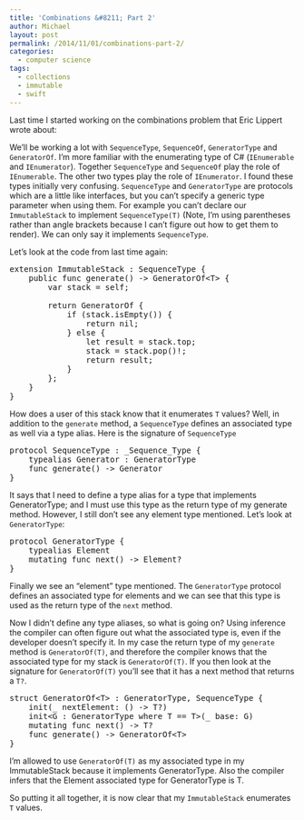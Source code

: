 ```yaml
---
title: 'Combinations &#8211; Part 2'
author: Michael
layout: post
permalink: /2014/11/01/combinations-part-2/
categories:
  - computer science
tags:
  - collections
  - immutable
  - swift
---
```

Last time I started working on the combinations problem that Eric Lippert wrote about: [][1]

We&#8217;ll be working a lot with `SequenceType`, `SequenceOf`, `GeneratorType` and `GeneratorOf`. I&#8217;m more familiar with the enumerating type of C# (`IEnumerable` and `IEnumerator`). Together `SequenceType` and `SequenceOf` play the role of `IEnumerable`. The other two types play the role of `IEnumerator`. I found these types initially very confusing. `SequenceType` and `GeneratorType` are protocols which are a little like interfaces, but you can&#8217;t specify a generic type parameter when using them. For example you can&#8217;t declare our `ImmutableStack` to implement `SequenceType(T)` (Note, I&#8217;m using parentheses rather than angle brackets because I can&#8217;t figure out how to get them to render). We can only say it implements `SequenceType`.

Let&#8217;s look at the code from last time again:

<pre class="brush: swift; title: ; notranslate" title="">extension ImmutableStack : SequenceType {
    public func generate() -&gt; GeneratorOf&lt;T&gt; {
        var stack = self;

        return GeneratorOf {
            if (stack.isEmpty()) {
                return nil;
            } else {
                let result = stack.top;
                stack = stack.pop()!;
                return result;
            }
        };
    }
}
</pre>

How does a user of this stack know that it enumerates `T` values? Well, in addition to the `generate` method, a `SequenceType` defines an associated type as well via a type alias. Here is the signature of `SequenceType`

<pre class="brush: swift; title: ; notranslate" title="">protocol SequenceType : _Sequence_Type {
    typealias Generator : GeneratorType
    func generate() -&gt; Generator
}
</pre>

It says that I need to define a type alias for a type that implements GeneratorType; and I must use this type as the return type of my generate method. However, I still don&#8217;t see any element type mentioned. Let&#8217;s look at `GeneratorType`:

<pre class="brush: swift; title: ; notranslate" title="">protocol GeneratorType {
    typealias Element
    mutating func next() -&gt; Element?
}
</pre>

Finally we see an &#8220;element&#8221; type mentioned. The `GeneratorType` protocol defines an associated type for elements and we can see that this type is used as the return type of the `next` method.

Now I didn&#8217;t define any type aliases, so what is going on? Using inference the compiler can often figure out what the associated type is, even if the developer doesn&#8217;t specify it. In my case the return type of my `generate` method is `GeneratorOf(T)`, and therefore the compiler knows that the associated type for my stack is `GeneratorOf(T)`. If you then look at the signature for `GeneratorOf(T)` you&#8217;ll see that it has a next method that returns a `T?`. 

<pre class="brush: swift; title: ; notranslate" title="">struct GeneratorOf&lt;T&gt; : GeneratorType, SequenceType {
    init(_ nextElement: () -&gt; T?)
    init&lt;G : GeneratorType where T == T&gt;(_ base: G)
    mutating func next() -&gt; T?
    func generate() -&gt; GeneratorOf&lt;T&gt;
}
</pre>

I&#8217;m allowed to use `GeneratorOf(T)` as my associated type in my ImmutableStack because it implements GeneratorType. Also the compiler infers that the Element associated type for GeneratorType is T.

So putting it all together, it is now clear that my `ImmutableStack` enumerates `T` values.

 [1]: http://ericlippert.com/2014/10/13/producing-combinations-part-one/ "Collections"